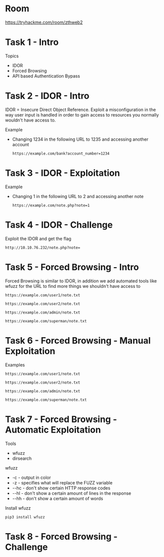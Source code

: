 # Room
https://tryhackme.com/room/zthweb2

# Task 1 - Intro
Topics
* IDOR
* Forced Browsing
* API based Authentication Bypass

# Task 2 - IDOR - Intro
IDOR = Insecure Direct Object Reference.  Exploit a misconfiguration in the way user input is handled in order to gain access to resources you normally wouldn't have access to.

Example
* Changing 1234 in the following URL to 1235 and accessing another account
    ```
    https://example.com/bank?account_number=1234
    ```

# Task 3 - IDOR - Exploitation
Example
* Changing 1 in the following URL to 2 and accessing another note
    ```
    https://example.com/note.php?note=1
    ```

# Task 4 - IDOR - Challenge
Exploit the IDOR and get the flag
```
http://10.10.76.232/note.php?note=
```

# Task 5 - Forced Browsing - Intro
Forced Browsing is similar to IDOR, in addition we add automated tools like wfuzz for the URL to find more things we shouldn't have access to
```
https://example.com/user1/note.txt

https://example.com/user2/note.txt

https://example.com/admin/note.txt

https://example.com/superman/note.txt
```

# Task 6 - Forced Browsing - Manual Exploitation
Examples
```
https://example.com/user1/note.txt

https://example.com/user2/note.txt

https://example.com/admin/note.txt

https://example.com/superman/note.txt
```

# Task 7 - Forced Browsing - Automatic Exploitation
Tools
* wfuzz
* dirsearch

wfuzz
* -c - output in color
* -z - specifies what will replace the FUZZ variable
* --hc - don't show certain HTTP response codes
* --hl - don't show a certain amount of lines in the response
* --hh - don't show a certain amount of words

Install wfuzz
```
pip3 install wfuzz
```

# Task 8 - Forced Browsing - Challenge
